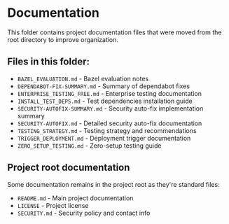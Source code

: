 # Documentation

This folder contains project documentation files that were moved from the root directory to improve organization.

## Files in this folder:

- `BAZEL_EVALUATION.md` - Bazel evaluation notes
- `DEPENDABOT-FIX-SUMMARY.md` - Summary of dependabot fixes
- `ENTERPRISE_TESTING_FREE.md` - Enterprise testing documentation
- `INSTALL_TEST_DEPS.md` - Test dependencies installation guide
- `SECURITY-AUTOFIX-SUMMARY.md` - Security auto-fix implementation summary
- `SECURITY-AUTOFIX.md` - Detailed security auto-fix documentation
- `TESTING_STRATEGY.md` - Testing strategy and recommendations
- `TRIGGER_DEPLOYMENT.md` - Deployment trigger documentation
- `ZERO_SETUP_TESTING.md` - Zero-setup testing guide

## Project root documentation

Some documentation remains in the project root as they're standard files:
- `README.md` - Main project documentation
- `LICENSE` - Project license
- `SECURITY.md` - Security policy and contact info